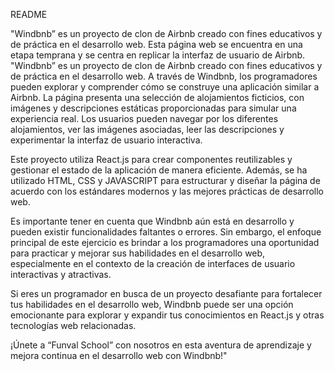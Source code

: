 README

"Windbnb” es un proyecto de clon de Airbnb creado con fines educativos y de práctica en el desarrollo web. Esta página web se encuentra en una etapa temprana y se centra en replicar la interfaz de usuario de Airbnb. "Windbnb” es un proyecto de clon de Airbnb creado con fines educativos y de práctica en el desarrollo web.
A través de Windbnb, los programadores pueden explorar y comprender cómo se construye una aplicación similar a Airbnb. La página presenta una selección de alojamientos ficticios, con imágenes y descripciones estáticas proporcionadas para simular una experiencia real. Los usuarios pueden navegar por los diferentes alojamientos, ver las imágenes asociadas, leer las descripciones y experimentar la interfaz de usuario interactiva.

Este proyecto utiliza React.js para crear componentes reutilizables y gestionar el estado de la aplicación de manera eficiente. Además, se ha utilizado HTML, CSS y JAVASCRIPT para estructurar y diseñar la página de acuerdo con los estándares modernos y las mejores prácticas de desarrollo web.

Es importante tener en cuenta que Windbnb aún está en desarrollo y pueden existir funcionalidades faltantes o errores. Sin embargo, el enfoque principal de este ejercicio es brindar a los programadores una oportunidad para practicar y mejorar sus habilidades en el desarrollo web, especialmente en el contexto de la creación de interfaces de usuario interactivas y atractivas.

Si eres un programador en busca de un proyecto desafiante para fortalecer tus habilidades en el desarrollo web, Windbnb puede ser una opción emocionante para explorar y expandir tus conocimientos en React.js y otras tecnologías web relacionadas.

¡Únete a “Funval School” con nosotros en esta aventura de aprendizaje y mejora continua en el desarrollo web con Windbnb!"
